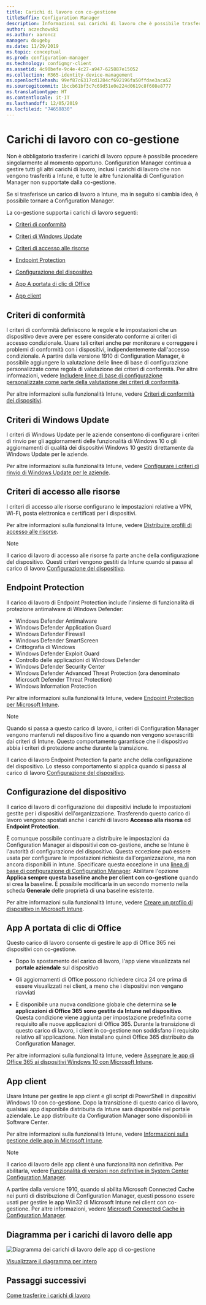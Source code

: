 ```yaml
---
title: Carichi di lavoro con co-gestione
titleSuffix: Configuration Manager
description: Informazioni sui carichi di lavoro che è possibile trasferire da Configuration Manager a Microsoft Intune.
author: aczechowski
ms.author: aaroncz
manager: dougeby
ms.date: 11/29/2019
ms.topic: conceptual
ms.prod: configuration-manager
ms.technology: configmgr-client
ms.assetid: 4c90befe-9c4e-4c27-a947-625887e15052
ms.collection: M365-identity-device-management
ms.openlocfilehash: 99ef87c6317cd1284cf692196fa50ffdae3aca52
ms.sourcegitcommit: 1bccb61bf3c7c69d51e0e224d0619c8f608e8777
ms.translationtype: HT
ms.contentlocale: it-IT
ms.lasthandoff: 12/05/2019
ms.locfileid: "74658830"
---
```

# <a name="co-management-workloads"></a>Carichi di lavoro con co-gestione

Non è obbligatorio trasferire i carichi di lavoro oppure è possibile procedere singolarmente al momento opportuno. Configuration Manager continua a gestire tutti gli altri carichi di lavoro, inclusi i carichi di lavoro che non vengono trasferiti a Intune, e tutte le altre funzionalità di Configuration Manager non supportate dalla co-gestione.

Se si trasferisce un carico di lavoro a Intune, ma in seguito si cambia idea, è possibile tornare a Configuration Manager.

La co-gestione supporta i carichi di lavoro seguenti:

- [Criteri di conformità](#compliance-policies)  

- [Criteri di Windows Update](#windows-update-policies)  

- [Criteri di accesso alle risorse](#resource-access-policies)  

- [Endpoint Protection](#endpoint-protection)  

- [Configurazione del dispositivo](#device-configuration)  

- [App A portata di clic di Office](#office-click-to-run-apps)  

- [App client](#client-apps)  

## <a name="compliance-policies"></a>Criteri di conformità

I criteri di conformità definiscono le regole e le impostazioni che un dispositivo deve avere per essere considerato conforme ai criteri di accesso condizionale. Usare tali criteri anche per monitorare e correggere i problemi di conformità con i dispositivi, indipendentemente dall'accesso condizionale. A partire dalla versione 1910 di Configuration Manager, è possibile aggiungere la valutazione delle linee di base di configurazione personalizzate come regola di valutazione dei criteri di conformità. Per altre informazioni, vedere [Includere linee di base di configurazione personalizzate come parte della valutazione dei criteri di conformità](/sccm/compliance/deploy-use/create-configuration-baselines#bkmk_CAbaselines).

Per altre informazioni sulla funzionalità Intune, vedere [Criteri di conformità dei dispositivi](https://docs.microsoft.com/intune/device-compliance-get-started).  

## <a name="windows-update-policies"></a>Criteri di Windows Update

I criteri di Windows Update per le aziende consentono di configurare i criteri di rinvio per gli aggiornamenti delle funzionalità di Windows 10 o gli aggiornamenti di qualità dei dispositivi Windows 10 gestiti direttamente da Windows Update per le aziende.

Per altre informazioni sulla funzionalità Intune, vedere [Configurare i criteri di rinvio di Windows Update per le aziende](https://docs.microsoft.com/intune/windows-update-for-business-configure).  

## <a name="resource-access-policies"></a>Criteri di accesso alle risorse

I criteri di accesso alle risorse configurano le impostazioni relative a VPN, Wi-Fi, posta elettronica e certificati per i dispositivi.

Per altre informazioni sulla funzionalità Intune, vedere [Distribuire profili di accesso alle risorse](https://docs.microsoft.com/intune/device-profiles).

> [!Note]  
> Il carico di lavoro di accesso alle risorse fa parte anche della configurazione del dispositivo. Questi criteri vengono gestiti da Intune quando si passa al carico di lavoro [Configurazione del dispositivo](#device-configuration).

## <a name="endpoint-protection"></a>Endpoint Protection

<!--1357365-->

Il carico di lavoro di Endpoint Protection include l'insieme di funzionalità di protezione antimalware di Windows Defender:

- Windows Defender Antimalware
- Windows Defender Application Guard  
- Windows Defender Firewall  
- Windows Defender SmartScreen  
- Crittografia di Windows  
- Windows Defender Exploit Guard  
- Controllo delle applicazioni di Windows Defender  
- Windows Defender Security Center  
- Windows Defender Advanced Threat Protection (ora denominato Microsoft Defender Threat Protection)
- Windows Information Protection  

Per altre informazioni sulla funzionalità Intune, vedere [Endpoint Protection per Microsoft Intune](https://docs.microsoft.com/intune/endpoint-protection-windows-10).

> [!Note]  
> Quando si passa a questo carico di lavoro, i criteri di Configuration Manager vengono mantenuti nel dispositivo fino a quando non vengono sovrascritti dai criteri di Intune. Questo comportamento garantisce che il dispositivo abbia i criteri di protezione anche durante la transizione.
>
> Il carico di lavoro Endpoint Protection fa parte anche della configurazione del dispositivo. Lo stesso comportamento si applica quando si passa al carico di lavoro [Configurazione del dispositivo](#device-configuration).<!-- SCCMDocs.nl-nl issue #4 -->

## <a name="device-configuration"></a>Configurazione del dispositivo

<!--1357903-->

Il carico di lavoro di configurazione dei dispositivi include le impostazioni gestite per i dispositivi dell'organizzazione. Trasferendo questo carico di lavoro vengono spostati anche i carichi di lavoro **Accesso alla risorsa** ed **Endpoint Protection**.

È comunque possibile continuare a distribuire le impostazioni da Configuration Manager ai dispositivi con co-gestione, anche se Intune è l'autorità di configurazione del dispositivo. Questa eccezione può essere usata per configurare le impostazioni richieste dall'organizzazione, ma non ancora disponibili in Intune. Specificare questa eccezione in una [linea di base di configurazione di Configuration Manager](/sccm/compliance/deploy-use/create-configuration-baselines). Abilitare l'opzione **Applica sempre questa baseline anche per client con co-gestione** quando si crea la baseline. È possibile modificarla in un secondo momento nella scheda **Generale** delle proprietà di una baseline esistente.  

Per altre informazioni sulla funzionalità Intune, vedere [Creare un profilo di dispositivo in Microsoft Intune](https://docs.microsoft.com/intune/device-profile-create).  

## <a name="office-click-to-run-apps"></a>App A portata di clic di Office

<!--1357841-->

Questo carico di lavoro consente di gestire le app di Office 365 nei dispositivi con co-gestione.

- Dopo lo spostamento del carico di lavoro, l'app viene visualizzata nel **portale aziendale** sul dispositivo  

- Gli aggiornamenti di Office possono richiedere circa 24 ore prima di essere visualizzati nei client, a meno che i dispositivi non vengano riavviati  

- È disponibile una nuova condizione globale che determina se **le applicazioni di Office 365 sono gestite da Intune nel dispositivo**. Questa condizione viene aggiunta per impostazione predefinita come requisito alle nuove applicazioni di Office 365. Durante la transizione di questo carico di lavoro, i client in co-gestione non soddisfano il requisito relativo all'applicazione. Non installano quindi Office 365 distribuito da Configuration Manager.  

Per altre informazioni sulla funzionalità Intune, vedere [Assegnare le app di Office 365 ai dispositivi Windows 10 con Microsoft Intune](https://docs.microsoft.com/intune/apps-add-office365).

## <a name="client-apps"></a>App client

<!--1357892-->

Usare Intune per gestire le app client e gli script di PowerShell in dispositivi Windows 10 con co-gestione. Dopo la transizione di questo carico di lavoro, qualsiasi app disponibile distribuita da Intune sarà disponibile nel portale aziendale. Le app distribuite da Configuration Manager sono disponibili in Software Center.

Per altre informazioni sulla funzionalità Intune, vedere [Informazioni sulla gestione delle app in Microsoft Intune](https://docs.microsoft.com/intune/app-management).

> [!Note]  
> Il carico di lavoro delle app client è una funzionalità non definitiva. Per abilitarla, vedere [Funzionalità di versioni non definitive in System Center Configuration Manager](/sccm/core/servers/manage/pre-release-features).  

A partire dalla versione 1910, quando si abilita Microsoft Connected Cache nei punti di distribuzione di Configuration Manager, questi possono essere usati per gestire le app Win32 di Microsoft Intune nei client con co-gestione. Per altre informazioni, vedere [Microsoft Connected Cache in Configuration Manager](/configmgr/core/plan-design/hierarchy/microsoft-connected-cache#bkmk_intune).

## <a name="diagram-for-app-workloads"></a>Diagramma per i carichi di lavoro delle app

![Diagramma dei carichi di lavoro delle app di co-gestione](media/co-management-apps.svg)

[Visualizzare il diagramma per intero](media/co-management-apps.svg)

## <a name="next-steps"></a>Passaggi successivi

[Come trasferire i carichi di lavoro](/sccm/comanage/how-to-switch-workloads)  
